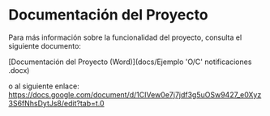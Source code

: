 # Documentación del Proyecto

Para más información sobre la funcionalidad del proyecto, consulta el siguiente documento:

[Documentación del Proyecto (Word)](docs/Ejemplo 'O/C' notificaciones .docx)

o al siguiente enlace:
https://docs.google.com/document/d/1CIVew0e7j7jdf3g5uOSw9427_e0Xyz3S6fNhsDytJs8/edit?tab=t.0

